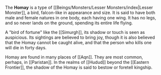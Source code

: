 The **Homay** is a type of [[Beings/Monsters/Lesser Monsters/index|Lesser Monster]], a bird, falcon-like in appearance and size. It is said to have both male and female natures in one body, each having one wing. It has no legs, and so never lands on the ground, spending its entire life flying.

A "bird of fortune" like the [[Simurgh]], its shadow or touch is seen as auspicious. Its sightings are believed to bring joy, though it is also believed that the Homay cannot be caught alive, and that the person who kills one will die in forty days.

Homay are found in many places of [[Aqn]]. They are most common, perhaps, in [[Paristan]]. In the realms of [[Hudud]] beyond the [[Eastern Frontier]], the shadow of the Homay is said to bestow or foretell kingship.